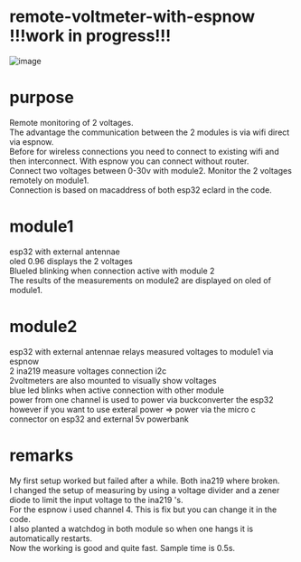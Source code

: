 # remote-voltmeter-with-espnow !!!work in progress!!!
![image](https://github.com/user-attachments/assets/52304627-868e-4aef-a64e-d8dc5ba9e61f)
# purpose
Remote monitoring of 2 voltages.<br />
The advantage the communication between the 2 modules is via wifi direct via espnow.<br />
Before for wireless connections you need to connect to existing wifi and then interconnect. With espnow you can connect without router.<br />
Connect two voltages between 0-30v with module2. Monitor the 2 voltages remotely on module1.<br />
Connection is based on macaddress of both esp32 eclard in the code.<br />

# module1
esp32 with external antennae<br />
oled 0.96 displays the 2 voltages<br />
Blueled blinking when connection active with module 2<br />
The results of the measurements on module2 are displayed on oled of module1.
# module2 
esp32 with external antennae relays measured voltages to module1 via espnow<br />
2 ina219 measure voltages connection i2c<br />
2voltmeters are also mounted to visually show voltages<br />
blue led blinks when active connection with other module<br />
power from one channel is used to power via buckconverter the esp32<br />
however if you want to use exteral power => power via the micro c connector on esp32 and external 5v powerbank<br />
# remarks
My first setup worked but failed after a while. Both ina219 where broken. <br />
I changed the setup of measuring by using a voltage divider and a zener diode to limit the input voltage to the ina219 's.<br />
For the espnow i used channel 4. This is fix but you can change it in the code.<br />
I also planted a watchdog in both module so when one hangs it is automatically restarts.<br />
Now the working is good and quite fast. Sample time is 0.5s.<br />





